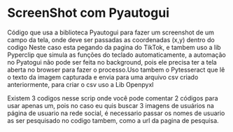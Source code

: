 # ScreenShot com Pyautogui


Código que usa a biblioteca Pyautogui para fazer um screenshot de um campo da tela, onde deve ser passadas as coordenadas (x,y) dentro do codigo 
Neste caso esta pegando da pagina do TikTok, e tambem uso a lib Pyperclip que simula as funções do teclado automaticamente, a automação no Pyatogui não pode ser feita no background, pois ele precisa ter a tela aberta no browser para fazer o processo.Uso tambem o Pytesseract que lê o texto da imagem capturada e envia para uma arquivo csv criado anteriormente, para criar o csv uso a Lib Openpyxl  

Existem 3 codigos nesse scrip onde você pode comentar 2 códigos para usar apenas um, pois no caso eu quis buscar 3 imagens de usuários na página de usuario na rede social, é necessario passar os nomes de usuario as ser pesquisado no codigo tambem, como a url da pagina de pesquisa.
